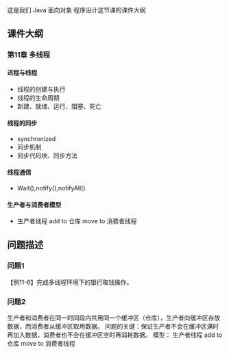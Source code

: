 这是我们 Java 面向对象 程序设计这节课的课件大纲

## 课件大纲
### 第11章  多线程

#### 进程与线程
- 线程的创建与执行
- 线程的生命周期
- 新建、就绪、运行、阻塞、死亡

#### 线程的同步
- synchronized
- 同步机制
- 同步代码块、同步方法

#### 线程通信
- Wait(),notify(),notifyAll()

#### 生产者与消费者模型
- 生产者线程 add to 仓库 move to 消费者线程

## 问题描述

### 问题1
【例11-6】完成多线程环境下的银行取钱操作。

### 问题2
生产者和消费者在同一时间段内共用同一个缓冲区（仓库），生产者向缓冲区存放数据，而消费者从缓冲区取用数据。
问题的关键：保证生产者不会在缓冲区满时再加入数据，消费者也不会在缓冲区空时再消耗数据。
模型： 生产者线程 add to 仓库 move to 消费者线程
